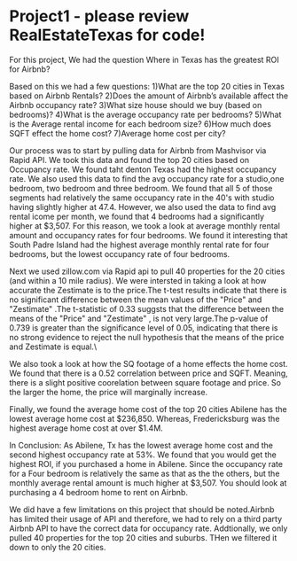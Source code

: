 # Project1 - please review RealEstateTexas for code!
For this project, We had the question Where in Texas has the greatest ROI for Airbnb? 

Based on this we had a few questions:
1)What are the top 20 cities in Texas based on Airbnb Rentals? 
2)Does the amount of  Airbnb’s available affect the Airbnb occupancy rate? 
3)What size house should we buy (based on  bedrooms)?
4)What is the  average occupancy rate per bedrooms? 
5)What is the Average rental income for each bedroom size? 
6)How much does SQFT effect the home cost? 
7)Average home cost per city?

Our process was to start by pulling data for Airbnb from Mashvisor via Rapid API. We took this data and found the top 20 cities based on Occupancy rate. We found taht denton Texas had the highest occupancy rate. We also used this data to find the avg occupancy rate for a studio,one bedroom, two bedroom and three bedroom. 
We found that all 5 of those segments had relatively the same occupancy rate in the 40's with studio having slightly higher at 47.4. However, we also used the data to find avg rental icome per month, we found that 4 bedrooms had a significantly higher at $3,507. For this reason, we took a look at average monthly rental amount and occupancy rates for four bedrooms. We found it interesting that South Padre Island had the highest average monthly rental rate for four bedrooms, but the lowest occupancy rate of four bedrooms. 

Next we used zillow.com via Rapid api to pull 40 properties for the 20 cities (and within a 10 mile radius). We were intersted in taking a look at how accurate the Zestimate is to the price.The t-test results indicate that there is no significant difference between the mean values of the "Price" and "Zestimate" .The t-statistic of 0.33 suggsts that the difference between the means of the "Price" and "Zestimate" , is not very large.The p-value of 0.739 is greater than the significance level of 0.05, indicating that there is no strong evidence to reject the null hypothesis that the means of the price and Zestimate is equal.\

We also took a look at how the SQ footage of a home effects the home cost. We found that there is a 0.52 correlation between price and SQFT. Meaning, there is a slight positive coorelation between square footage and price. So the larger the home, the price will marginally increase. 

Finally, we found the average home cost of the top 20 cities Abilene has the lowest average home cost at $236,850. Whereas, Fredericksburg was the highest average home cost at over $1.4M.

In Conclusion: 
As Abilene, Tx has the lowest average home cost and the second highest occupancy rate at 53%. We found that you would get the highest ROI, if you purchased a home in Abilene. Since the occupancy rate for a Four bedroom is relatively the same as  that as the the others, but the monthly  average rental amount is much higher at $3,507. You should look at purchasing a 4 bedroom home to rent on Airbnb.

We did have a few limitations on this project that should be noted.Airbnb has limited their usage of API and therefore, we had to  rely on a third party Airbnb API to have the correct data for occupancy rate. Addtionally, we only pulled 40 properties for the top 20 cities and suburbs. THen we filtered it down to only the 20 cities. 


